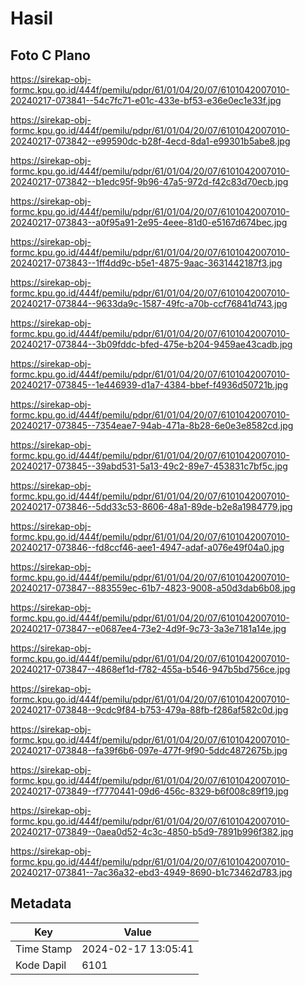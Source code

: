 # Hasil

## Foto C Plano

https://sirekap-obj-formc.kpu.go.id/444f/pemilu/pdpr/61/01/04/20/07/6101042007010-20240217-073841--54c7fc71-e01c-433e-bf53-e36e0ec1e33f.jpg

https://sirekap-obj-formc.kpu.go.id/444f/pemilu/pdpr/61/01/04/20/07/6101042007010-20240217-073842--e99590dc-b28f-4ecd-8da1-e99301b5abe8.jpg

https://sirekap-obj-formc.kpu.go.id/444f/pemilu/pdpr/61/01/04/20/07/6101042007010-20240217-073842--b1edc95f-9b96-47a5-972d-f42c83d70ecb.jpg

https://sirekap-obj-formc.kpu.go.id/444f/pemilu/pdpr/61/01/04/20/07/6101042007010-20240217-073843--a0f95a91-2e95-4eee-81d0-e5167d674bec.jpg

https://sirekap-obj-formc.kpu.go.id/444f/pemilu/pdpr/61/01/04/20/07/6101042007010-20240217-073843--1ff4dd9c-b5e1-4875-9aac-3631442187f3.jpg

https://sirekap-obj-formc.kpu.go.id/444f/pemilu/pdpr/61/01/04/20/07/6101042007010-20240217-073844--9633da9c-1587-49fc-a70b-ccf76841d743.jpg

https://sirekap-obj-formc.kpu.go.id/444f/pemilu/pdpr/61/01/04/20/07/6101042007010-20240217-073844--3b09fddc-bfed-475e-b204-9459ae43cadb.jpg

https://sirekap-obj-formc.kpu.go.id/444f/pemilu/pdpr/61/01/04/20/07/6101042007010-20240217-073845--1e446939-d1a7-4384-bbef-f4936d50721b.jpg

https://sirekap-obj-formc.kpu.go.id/444f/pemilu/pdpr/61/01/04/20/07/6101042007010-20240217-073845--7354eae7-94ab-471a-8b28-6e0e3e8582cd.jpg

https://sirekap-obj-formc.kpu.go.id/444f/pemilu/pdpr/61/01/04/20/07/6101042007010-20240217-073845--39abd531-5a13-49c2-89e7-453831c7bf5c.jpg

https://sirekap-obj-formc.kpu.go.id/444f/pemilu/pdpr/61/01/04/20/07/6101042007010-20240217-073846--5dd33c53-8606-48a1-89de-b2e8a1984779.jpg

https://sirekap-obj-formc.kpu.go.id/444f/pemilu/pdpr/61/01/04/20/07/6101042007010-20240217-073846--fd8ccf46-aee1-4947-adaf-a076e49f04a0.jpg

https://sirekap-obj-formc.kpu.go.id/444f/pemilu/pdpr/61/01/04/20/07/6101042007010-20240217-073847--883559ec-61b7-4823-9008-a50d3dab6b08.jpg

https://sirekap-obj-formc.kpu.go.id/444f/pemilu/pdpr/61/01/04/20/07/6101042007010-20240217-073847--e0687ee4-73e2-4d9f-9c73-3a3e7181a14e.jpg

https://sirekap-obj-formc.kpu.go.id/444f/pemilu/pdpr/61/01/04/20/07/6101042007010-20240217-073847--4868ef1d-f782-455a-b546-947b5bd756ce.jpg

https://sirekap-obj-formc.kpu.go.id/444f/pemilu/pdpr/61/01/04/20/07/6101042007010-20240217-073848--9cdc9f84-b753-479a-88fb-f286af582c0d.jpg

https://sirekap-obj-formc.kpu.go.id/444f/pemilu/pdpr/61/01/04/20/07/6101042007010-20240217-073848--fa39f6b6-097e-477f-9f90-5ddc4872675b.jpg

https://sirekap-obj-formc.kpu.go.id/444f/pemilu/pdpr/61/01/04/20/07/6101042007010-20240217-073849--f7770441-09d6-456c-8329-b6f008c89f19.jpg

https://sirekap-obj-formc.kpu.go.id/444f/pemilu/pdpr/61/01/04/20/07/6101042007010-20240217-073849--0aea0d52-4c3c-4850-b5d9-7891b996f382.jpg

https://sirekap-obj-formc.kpu.go.id/444f/pemilu/pdpr/61/01/04/20/07/6101042007010-20240217-073841--7ac36a32-ebd3-4949-8690-b1c73462d783.jpg


## Metadata

| Key        | Value               |
| ---------- | ------------------- |
| Time Stamp | 2024-02-17 13:05:41 |
| Kode Dapil | 6101                |



